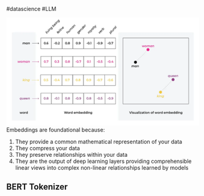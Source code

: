 #datascience #LLM 


![](../figures/Embedding.webp)
Embeddings are foundational because:

1. They provide a common mathematical representation of your data
2. They compress your data
3. They preserve relationships within your data
4. They are the output of deep learning layers providing comprehensible linear views into complex non-linear relationships learned by models


## BERT Tokenizer 

